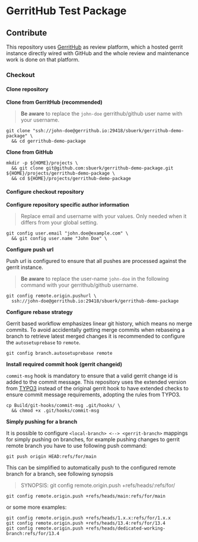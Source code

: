 GerritHub Test Package
======================

## Contribute

This repository uses [GerritHub](https://gerrithub.io) as review platform,
which a hosted gerrit instance directly wired with GitHub and the whole
review and maintenance work is done on that platform.

### Checkout

#### Clone repository

**Clone from GerritHub (recommended)**

> **Be aware** to replace the `john-doe` gerrithub/github user name with your username.

```shell
git clone "ssh://john-doe@gerrithub.io:29418/sbuerk/gerrithub-demo-package" \
  && cd gerrithub-demo-package
```

**Clone from GitHub**

```shell
mkdir -p ${HOME}/projects \
  && git clone git@github.com:sbuerk/gerrithub-demo-package.git ${HOME}/projects/gerrithub-demo-package \
  && cd ${HOME}/projects/gerrithub-demo-package
```

#### Configure checkout repository

**Configure repository specific author information**

> Replace email and username with your values. Only needed when it differs from your global setting.

```shell
git config user.email "john.doe@example.com" \
  && git config user.name "John Doe" \
```

**Configure push url**

Push url is configured to ensure that all pushes are processed against the gerrit instance.

> **Be aware** to replace the user-name `john-doe` in the following command with your gerrithub/github username.

```shell
git config remote.origin.pushurl \
  ssh://john-doe@gerrithub.io:29418/sbuerk/gerrithub-demo-package
```

**Configure rebase strategy**

Gerrit based workflow emphasizes linear git history, which means no merge commits. To avoid accidentally getting merge
commits when rebaseing a branch to retrieve latest merged changes it is recommended to configure the `autosetuprebase`
to `remote`.

```shell
git config branch.autosetuprebase remote
```

**Install required commit hook (gerrit changeid)**

`commit-msg` hook is mandatory to ensure that a valid gerrit change id is added to the commit message. This repository
uses the extended version from [TYPO3](https://github.com/TYPO3/typo3/blob/main/Build/git-hooks/commit-msg) instead of
the original gerrit hook to have extended checks to ensure commit message requirements, adopting the rules from TYPO3.

```shell
cp Build/git-hooks/commit-msg .git/hooks/ \
  && chmod +x .git/hooks/commit-msg
```

**Simply pushing for a branch**

It is possible to configure `<local-branch> <--> <gerrit-branch>` mappings for simply pushing on branches,
for example pushing changes to gerrit remote branch you have to use following push command:

```shell
git push origin HEAD:refs/for/main
```

This can be simplified to automatically push to the configured remote branch for a branch,
see following synopsis

> SYNOPSIS: git config remote.origin.push +refs/heads/<local-branch>:refs/for/<remote-branch> 

```shell
git config remote.origin.push +refs/heads/main:refs/for/main
```

or some more examples:

```shell
git config remote.origin.push +refs/heads/1.x.x:refs/for/1.x.x
git config remote.origin.push +refs/heads/13.4:refs/for/13.4
git config remote.origin.push +refs/heads/dedicated-working-branch:refs/for/13.4
```
